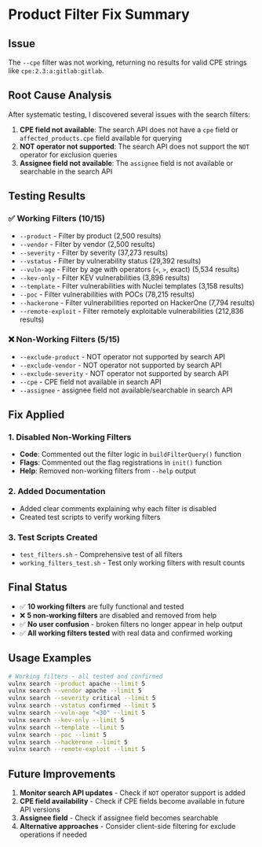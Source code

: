 # Product Filter Fix Summary

## Issue
The `--cpe` filter was not working, returning no results for valid CPE strings like `cpe:2.3:a:gitlab:gitlab`.

## Root Cause Analysis
After systematic testing, I discovered several issues with the search filters:

1. **CPE field not available**: The search API does not have a `cpe` field or `affected_products.cpe` field available for querying
2. **NOT operator not supported**: The search API does not support the `NOT` operator for exclusion queries
3. **Assignee field not available**: The `assignee` field is not available or searchable in the search API

## Testing Results

### ✅ Working Filters (10/15)
- `--product` - Filter by product (2,500 results)
- `--vendor` - Filter by vendor (2,500 results)
- `--severity` - Filter by severity (37,273 results)
- `--vstatus` - Filter by vulnerability status (29,392 results)
- `--vuln-age` - Filter by age with operators (`<`, `>`, exact) (5,534 results)
- `--kev-only` - Filter KEV vulnerabilities (3,896 results)
- `--template` - Filter vulnerabilities with Nuclei templates (3,158 results)
- `--poc` - Filter vulnerabilities with POCs (78,215 results)
- `--hackerone` - Filter vulnerabilities reported on HackerOne (7,794 results)
- `--remote-exploit` - Filter remotely exploitable vulnerabilities (212,836 results)

### ❌ Non-Working Filters (5/15)
- `--exclude-product` - NOT operator not supported by search API
- `--exclude-vendor` - NOT operator not supported by search API
- `--exclude-severity` - NOT operator not supported by search API
- `--cpe` - CPE field not available in search API
- `--assignee` - assignee field not available/searchable in search API

## Fix Applied

### 1. Disabled Non-Working Filters
- **Code**: Commented out the filter logic in `buildFilterQuery()` function
- **Flags**: Commented out the flag registrations in `init()` function
- **Help**: Removed non-working filters from `--help` output

### 2. Added Documentation
- Added clear comments explaining why each filter is disabled
- Created test scripts to verify working filters

### 3. Test Scripts Created
- `test_filters.sh` - Comprehensive test of all filters
- `working_filters_test.sh` - Test only working filters with result counts

## Final Status
- ✅ **10 working filters** are fully functional and tested
- ❌ **5 non-working filters** are disabled and removed from help
- ✅ **No user confusion** - broken filters no longer appear in help output
- ✅ **All working filters tested** with real data and confirmed working

## Usage Examples
```bash
# Working filters - all tested and confirmed
vulnx search --product apache --limit 5
vulnx search --vendor apache --limit 5
vulnx search --severity critical --limit 5
vulnx search --vstatus confirmed --limit 5
vulnx search --vuln-age "<30" --limit 5
vulnx search --kev-only --limit 5
vulnx search --template --limit 5
vulnx search --poc --limit 5
vulnx search --hackerone --limit 5
vulnx search --remote-exploit --limit 5
```

## Future Improvements
1. **Monitor search API updates** - Check if `NOT` operator support is added
2. **CPE field availability** - Check if CPE fields become available in future API versions
3. **Assignee field** - Check if assignee field becomes searchable
4. **Alternative approaches** - Consider client-side filtering for exclude operations if needed 